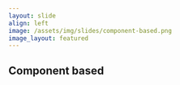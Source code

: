 ```yaml
---
layout: slide
align: left
image: /assets/img/slides/component-based.png
image_layout: featured
---
```

## Component based
